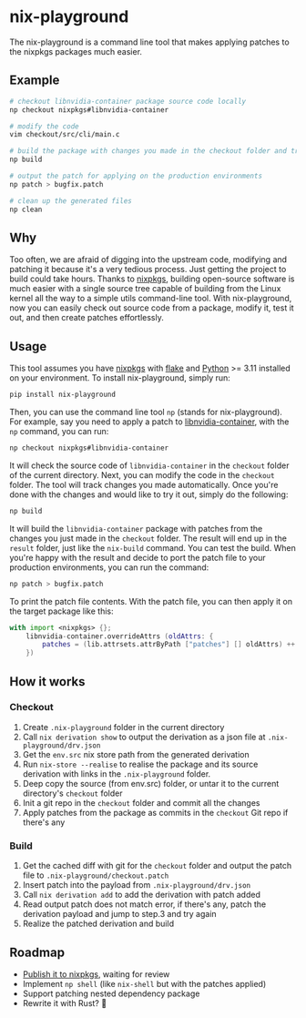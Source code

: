 # nix-playground

The nix-playground is a command line tool that makes applying patches to the nixpkgs packages much easier.

## Example

```bash
# checkout libnvidia-container package source code locally
np checkout nixpkgs#libnvidia-container

# modify the code
vim checkout/src/cli/main.c

# build the package with changes you made in the checkout folder and try it out
np build

# output the patch for applying on the production environments
np patch > bugfix.patch

# clean up the generated files
np clean
```

## Why
Too often, we are afraid of digging into the upstream code, modifying and patching it because it's a very tedious process.
Just getting the project to build could take hours.
Thanks to [nixpkgs](https://nixos.org), building open-source software is much easier with a single source tree capable of building from the Linux kernel all the way to a simple utils command-line tool.
With nix-playground, now you can easily check out source code from a package, modify it, test it out, and then create patches effortlessly.

## Usage

This tool assumes you have [nixpkgs](https://nixos.org) with [flake](https://wiki.nixos.org/wiki/Flakes) and [Python](https://www.python.org) >= 3.11 installed on your environment.
To install nix-playground, simply run:

```bash
pip install nix-playground
```

Then, you can use the command line tool `np` (stands for nix-playground).
For example, say you need to apply a patch to [libnvidia-container](https://github.com/NVIDIA/libnvidia-container), with the `np` command, you can run:

```bash
np checkout nixpkgs#libnvidia-container
```

It will check the source code of `libnvidia-container` in the `checkout` folder of the current directory.
Next, you can modify the code in the `checkout` folder. The tool will track changes you made automatically.
Once you're done with the changes and would like to try it out, simply do the following:

```bash
np build
```

It will build the `libnvidia-container` package with patches from the changes you just made in the `checkout` folder.
The result will end up in the `result` folder, just like the `nix-build` command.
You can test the build. When you're happy with the result and decide to port the patch file to your production environments, you can run the command:

```bash
np patch > bugfix.patch
```

To print the patch file contents.
With the patch file, you can then apply it on the target package like this:

```nix
with import <nixpkgs> {};
    libnvidia-container.overrideAttrs (oldAttrs: {
        patches = (lib.attrsets.attrByPath ["patches"] [] oldAttrs) ++ [./bugfix.patch];
    })
```

## How it works

### Checkout

1. Create `.nix-playground` folder in the current directory
2. Call `nix derivation show` to output the derivation as a json file at `.nix-playground/drv.json`
3. Get the `env.src` nix store path from the generated derivation 
4. Run `nix-store --realise` to realise the package and its source derivation with links in the `.nix-playground` folder.
5. Deep copy the source (from env.src) folder, or untar it to the current directory's `checkout` folder
6. Init a git repo in the `checkout` folder and commit all the changes
7. Apply patches from the package as commits in the `checkout` Git repo if there's any

### Build

1. Get the cached diff with git for the `checkout` folder and output the patch file to `.nix-playground/checkout.patch`
2. Insert patch into the payload from `.nix-playground/drv.json`
3. Call `nix derivation add` to add the derivation with patch added
4. Read output patch does not match error, if there's any, patch the derivation payload and jump to step.3 and try again
5. Realize the patched derivation and build

## Roadmap

- [Publish it to nixpkgs](https://github.com/NixOS/nixpkgs/pull/384171), waiting for review
- Implement `np shell` (like `nix-shell` but with the patches applied)
- Support patching nested dependency package
- Rewrite it with Rust? 🤔
